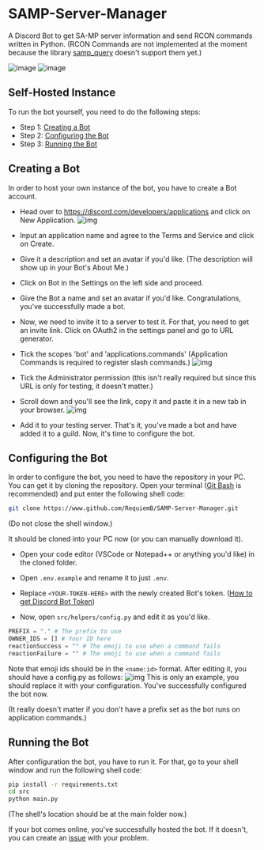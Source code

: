# SAMP-Server-Manager

A Discord Bot to get SA-MP server information and send RCON commands written in Python. (RCON Commands are not implemented at the moment because the library [samp_query](https://github.com/Cheaterman/samp-query) doesn't support them yet.)

![image](https://img.shields.io/badge/discord.py-2.2.3-blue.svg) ![image](https://img.shields.io/badge/Python-3.10-blue.svg)

## Self-Hosted Instance

To run the bot yourself, you need to do the following steps:

* Step 1: [Creating a Bot](https://github.com/RequiemB/SAMP-Server-Manager#creating-a-bot)
* Step 2: [Configuring the Bot](https://github.com/RequiemB/SAMP-Server-Manager#configuring-the-bot)
* Step 3: [Running the Bot](https://github.com/RequiemB/SAMP-Server-Manager#running-the-bot)

## Creating a Bot

In order to host your own instance of the bot, you have to create a Bot account.

* Head over to https://discord.com/developers/applications and click on New Application.
![img](https://i.imgur.com/Ti28nIL.png)

* Input an application name and agree to the Terms and Service and click on Create.

* Give it a description and set an avatar if you'd like. (The description will show up in your Bot's About Me.)

* Click on Bot in the Settings on the left side and proceed.

* Give the Bot a name and set an avatar if you'd like. Congratulations, you've successfully made a bot.

* Now, we need to invite it to a server to test it. For that, you need to get an invite link. Click on OAuth2 in the settings panel and go to URL generator.

* Tick the scopes 'bot' and 'applications.commands' (Application Commands is required to register slash commands.)
![img](https://i.imgur.com/Y093orm.png)

* Tick the Administrator permission (this isn't really required but since this URL is only for testing, it doesn't matter.)

* Scroll down and you'll see the link, copy it and paste it in a new tab in your browser.
![img](https://i.imgur.com/smE20fV.png)

* Add it to your testing server. That's it, you've made a bot and have added it to a guild. Now, it's time to configure the bot.

## Configuring the Bot

In order to configure the bot, you need to have the repository in your PC. You can get it by cloning the repository. Open your terminal ([Git Bash](https://git-scm.com/downloads) is recommended) and put enter the following shell code:

```sh
git clone https://www.github.com/RequiemB/SAMP-Server-Manager.git
```

(Do not close the shell window.)

It should be cloned into your PC now (or you can manually download it).

* Open your code editor (VSCode or Notepad++ or anything you'd like) in the cloned folder.

* Open `.env.example` and rename it to just `.env`.

* Replace `<YOUR-TOKEN-HERE>` with the newly created Bot's token. ([How to get Discord Bot Token](https://www.writebots.com/discord-bot-token/))
 
* Now, open `src/helpers/config.py` and edit it as you'd like.
```python
PREFIX = "." # The prefix to use
OWNER_IDS = [] # Your ID here
reactionSuccess = "" # The emoji to use when a command fails
reactionFailure = "" # The emoji to use when a command fails
```
Note that emoji ids should be in the `<name:id>` format.
After editing it, you should have a config.py as follows:
![img](https://imgur.com/oDEgNfs.png)
This is only an example, you should replace it with your configuration.
You've successfully configured the bot now.

(It really doesn't matter if you don't have a prefix set as the bot runs on application commands.)

## Running the Bot

After configuration the bot, you have to run it. For that, go to your shell window and run the following shell code:

```sh
pip install -r requirements.txt
cd src
python main.py
```

(The shell's location should be at the main folder now.)

If your bot comes online, you've successfully hosted the bot. If it doesn't, you can create an [issue](https://www.github.com/RequiemB/SAMP-Server-Manager/issues) with your problem.




    